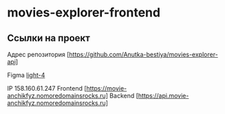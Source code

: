 # movies-explorer-frontend

## Ссылки на проект

Адрес репозитория [https://github.com/Anutka-bestiya/movies-explorer-api]

Figma [light-4](https://www.figma.com/file/6FMWkB94wE7KTkcCgUXtnC/%D0%94%D0%B8%D0%BF%D0%BB%D0%BE%D0%BC%D0%BD%D1%8B%D0%B9-%D0%BF%D1%80%D0%BE%D0%B5%D0%BA%D1%82?type=design&node-id=1-2798&mode=design&t=4dUZZh3m6o8E465S-0)

IP 158.160.61.247
Frontend [https://movie-anchikfyz.nomoredomainsrocks.ru]
Backend [https://api.movie-anchikfyz.nomoredomainsrocks.ru]
